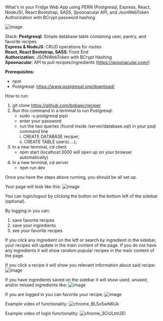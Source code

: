 What's in your Fridge Web App using PERN (Postgresql, Express, React, NodeJS), React Bootstrap, SASS, Spoonacular API, and JsonWebToken Authorization with BCrypt password hashing

![image](https://github.com/bobaec/reciper/assets/22423987/c444198c-89ce-4711-9fe7-da16ad6350b4)

Stack:
**Postgresql**: Simple database table containing user, pantry, and favorite recipes<br/>
**Express & NodeJS**: CRUD operations for routes<br/>
**React, React Bootstrap, SASS**: Front End<br/>
**Authorization:** JSONWebToken with BCrypt Hashing<br/>
**Spoonacular**: API to pull recipes/ingredients (https://spoonacular.com/) <br/>


**Prerequisites:**
 - npm
 - Postgresql: https://www.postgresql.org/download/

How to run:
1. git clone https://github.com/bobaec/reciper
2. Run this command in a terminal to run Postgresql:
   - sudo -u postgresql pqsl
   - enter your password
   - run the two queries (found inside /server/database.sql) in your psql command line
    <br/>i. CREATE DATABASE reciper;
    <br/>ii. CREATE TABLE users(....);
3. In a new terminal, cd client
   - npm start (localhost:3000 will open up on your browser automatically)
4. In a new terminal, cd server
   - npm run dev

Once you have the steps above running, you should be all set up.

Your page will look like this:
![image](https://github.com/bobaec/reciper/assets/22423987/cb1b3373-8f6c-4b60-8561-df03f70462a1)

You can login/logout by clicking the button on the bottom left of the sidebar (optional).

By logging in you can:
1. save favorite recipes
2. save your ingredients
3. see your favorite recipes

If you click any ingredient on the left or search by ingredient in the sidebar, your recipes will update in the main content of the page.
If you do not have any ingredients it will show random popular recipes in the main content of the page.

If you click a recipe it will show you relevant information about said recipe:
![image](https://github.com/bobaec/reciper/assets/22423987/eedff635-2833-4e7a-9d10-3fcfcfb19c23)

If you have ingredients saved on the sidebar it will show used, unused, and/or missed ingredients like:
![image](https://github.com/bobaec/reciper/assets/22423987/2b39c283-2819-4349-9e42-87240eea4f3e)

If you are logged in you can favorite your recipe:
![image](https://github.com/bobaec/reciper/assets/22423987/5b1d089b-2e6d-4a2a-b1db-15485d36edd3)

Example video of functionality:
![chrome_BLSx5wN6Uk](https://github.com/bobaec/reciper/assets/22423987/b140e8e9-c40c-4ac1-a921-1c5bca9711fc)

Example video of login functionality:
![chrome_3CiULtm2EI](https://github.com/bobaec/reciper/assets/22423987/564f7e3f-b492-4c0b-81fa-69a9bd59743d)


